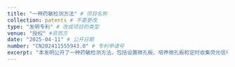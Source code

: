 ```yaml
---
title: "一种药敏检测方法" # 项目名称
collection: patents # 不要更改
type: "发明专利" # 改成项目的类型
venue: "授权" #资质方
date: "2025-04-11" # 公开日期
number: "CN202411555943.0" # 专利申请号
excerpt: "本发明公开了一种药敏检测方法，包括设置微孔板、培养微孔板和定时收集荧光信号并分析数据。本发明基于细菌生长特点，利用荧光判读的优势，实现实时监测分析，能更快的获取药敏结果，及时终止监测，时间短、效率高；并且对设备要求低，用常用的具有发光检测功能的多功能读板机就能实现监测分析。"
---
```



